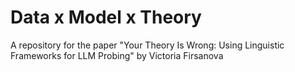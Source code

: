 # Data x Model x Theory
A repository for the paper "Your Theory Is Wrong: Using Linguistic Frameworks for LLM Probing" by Victoria Firsanova
